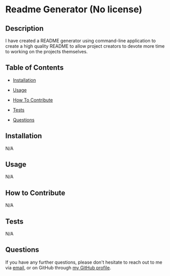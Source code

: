 # Readme Generator (No license)


## Description

I have created a README generator using command-line application to create a high quality README to allow project creators to devote more time to working on the projects themselves.

## Table of Contents 

- [Installation](#installation)
- [Usage](#usage)
- [How To Contribute](#how-to-contribute)

- [Tests](#tests)
- [Questions](#questions)

## Installation

N/A

## Usage

N/A

## How to Contribute

N/A



## Tests

N/A

## Questions

If you have any further questions, please don't hesitate to reach out to me via [email](mailto:saharshdc@gmail.com), or on GitHub through [my GitHub profile](http://www.github.com/sashdc).
